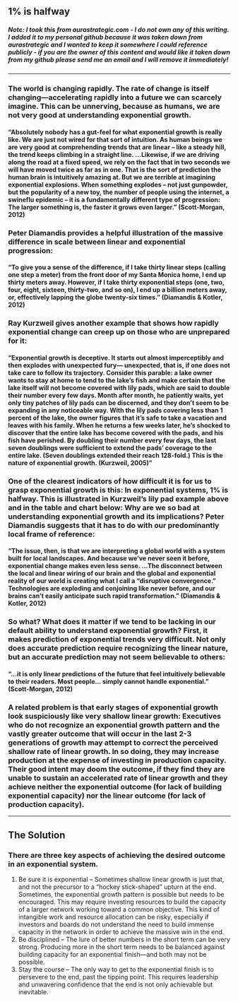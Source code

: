 ## 1% is halfway 
##### Note: I took this from aurastrategic.com - I do not own any of this writing. I added it to my personal github because it was taken down from aurastrategic and I wanted to keep it somewhere I could reference publicly - if you are the owner of this content and would like it taken down from my github please send me an email and I will remove it immediately! 
---

### The world is changing rapidly. The rate of change is itself changing—accelerating rapidly into a future we can scarcely imagine. This can be unnerving, because as humans, we are not very good at understanding exponential growth. 

#### “Absolutely nobody has a gut-feel for what exponential growth is really like. We are just not wired for that sort of intuition. As human beings we are very good at comprehending trends that are linear – like a steady hill, the trend keeps climbing in a straight line. …Likewise, if we are driving along the road at a fixed speed, we rely on the fact that in two seconds we will have moved twice as far as in one. That is the sort of prediction the human brain is intuitively amazing at. But we are terrible at imagining exponential explosions. When something explodes – not just gunpowder, but the popularity of a new toy, the number of people using the internet, a swineflu epidemic – it is a fundamentally different type of progression: The larger something is, the faster it grows even larger.” (Scott-Morgan, 2012) 

### Peter Diamandis provides a helpful illustration of the massive difference in scale between linear and exponential progression: 

#### “To give you a sense of the difference, if I take thirty linear steps (calling one step a meter) from the front door of my Santa Monica home, I end up thirty meters away. However, if I take thirty exponential steps (one, two, four, eight, sixteen, thirty-two, and so on), I end up a billion meters away, or, effectively lapping the globe twenty-six times.” (Diamandis & Kotler, 2012) 

### Ray Kurzweil gives another example that shows how rapidly exponential change can creep up on those who are unprepared for it: 

#### “Exponential growth is deceptive. It starts out almost imperceptibly and then explodes with unexpected fury— unexpected, that is, if one does not take care to follow its trajectory. Consider this parable: a lake owner wants to stay at home to tend to the lake’s fish and make certain that the lake itself will not become covered with lily pads, which are said to double their number every few days. Month after month, he patiently waits, yet only tiny patches of lily pads can be discerned, and they don’t seem to be expanding in any noticeable way. With the lily pads covering less than 1 percent of the lake, the owner figures that it’s safe to take a vacation and leaves with his family. When he returns a few weeks later, he’s shocked to discover that the entire lake has become covered with the pads, and his fish have perished. By doubling their number every few days, the last seven doublings were sufficient to extend the pads’ coverage to the entire lake. (Seven doublings extended their reach 128-fold.) This is the nature of exponential growth. (Kurzweil, 2005)” 

### One of the clearest indicators of how difficult it is for us to grasp exponential growth is this: In exponential systems, 1% is halfway. This is illustrated in Kurzweil’s lily pad example above and in the table and chart below: Why are we so bad at understanding exponential growth and its implications? Peter Diamandis suggests that it has to do with our predominantly local frame of reference: 

#### “The issue, then, is that we are interpreting a global world with a system built for local landscapes. And because we’ve never seen it before, exponential change makes even less sense. …The disconnect between the local and linear wiring of our brain and the global and exponential reality of our world is creating what I call a “disruptive convergence.” Technologies are exploding and conjoining like never before, and our brains can’t easily anticipate such rapid transformation.” (Diamandis & Kotler, 2012) 

### So what? What does it matter if we tend to be lacking in our default ability to understand exponential growth? First, it makes prediction of exponential trends very difficult. Not only does accurate prediction require recognizing the linear nature, but an accurate prediction may not seem believable to others: 

#### “…it is only linear predictions of the future that feel intuitively believable to their readers. Most people… simply cannot handle exponential.” (Scott-Morgan, 2012) 

### A related problem is that early stages of exponential growth look suspiciously like very shallow linear growth: Executives who do not recognize an exponential growth pattern and the vastly greater outcome that will occur in the last 2-3 generations of growth may attempt to correct the perceived shallow rate of linear growth. In so doing, they may increase production at the expense of investing in production capacity. Their good intent may doom the outcome, if they find they are unable to sustain an accelerated rate of linear growth and they achieve neither the exponential outcome (for lack of building exponential capacity) nor the linear outcome (for lack of production capacity). 
---


## The Solution 

### There are three key aspects of achieving the desired outcome in an exponential system. 
1. Be sure it is exponential – Sometimes shallow linear growth is just that, and not the precursor to a “hockey stick-shaped” upturn at the end. Sometimes, the exponential growth pattern is possible but needs to be encouraged. This may require investing resources to build the capacity of a larger network working toward a common objective. This kind of intangible work and resource allocation can be risky, especially if investors and boards do not understand the need to build immense capacity in the network in order to achieve the massive win in the end. 
2. Be disciplined – The lure of better numbers in the short term can be very strong. Producing more in the short term needs to be balanced against building capacity for an exponential finish—and both may not be possible. 
3. Stay the course – The only way to get to the exponential finish is to persevere to the end, past the tipping point. This requires leadership and unwavering confidence that the end is not only achievable but inevitable.
